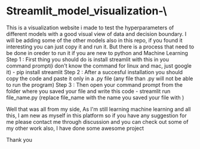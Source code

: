 # Streamlit_model_visualization-\

This is a visualization website i made to test the hyperparameters of different models with a good visual view of data and decision boundary.
I will be adding some of the other models also in this repo, if you found it interesting you can just copy it and run it. But there is a process that need to be done in oreder to run it if you are new to python and Machine Learning
Step 1 : First thing you should do is install streamlit with this in you command prompt(i don't know the command for linux and mac, just google it) - pip install streamlit
Step 2 : After a succesful installation you should copy the code and paste it only in a .py file (any file than .py will not be able to run the program)
Step 3 : Then open your command prompt from the folder where you saved your file and write this code - streamlit run file_name.py  (replace file_name with the name you saved your file with )

Well that was all from my side, As I'm still learning machine learning and all this, I am new as myself in this platform so if you have any suggestion for me please contact me through discussion
and you can check out some of my other work also, I have done some awesome project 

Thank you 

